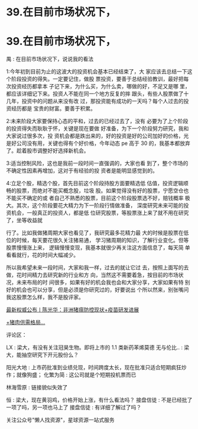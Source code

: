 # 39.在目前市场状况下，

# 39.在目前市场状况下，

禺 : 在目前市场状况下，说说我的看法

1:今年初到目前为止的这波大的投资机会基本已经结束了，大 家应该去总结一下这个阶段投资的得失。一定要记住，做股 票投资，要善于总结经验教训，最好把每次投资经历都拿本 子记下来，为什么买，为什么卖，哪做的好，不足又是哪 里，都应该详细记下来。投资人不能在同一个地方反复的摔 跟头，有些人股票做了十几年，投资中的问题从来没有改 过，那投资能有成功的一天吗？每个人过去的投资经历都是 宝贵的财富。要善于积累。

2:未来阶段大家要保持心态的平和，过去的已经过去了，没有 必要为了上个阶段的投资得失而耿耿于怀，关键是现在要做 好准备，为下一个阶段努力研究，我和大家说过很多次，投 资机会都是跌出来的，好的投资是好的公司加好的价格，光 是好公司没有用，关键也得有个好价格，今年动态 pe 高于 30 的，我基本都放弃了。趁着股市调整好好选择新机会。

3:适当控制风险，这也是我前一段时间一直强调的，大家也看 到了，整个市场的不确定性因素再增加，这对于有经验的投 资者是能明显感觉到的。

4:立足个股，精选个股，首先目前这个阶段持股方面要精选低 估值，投资逻辑顺畅的股票，而绝对不能买概念股，垃圾 股。如果觉得没有好的股票，宁愿空仓也不能买不确定的或 者自己不熟悉的股票，目前这个阶段股票选不好，赔钱概率 极大。其次，这个阶段要花大精力为下一阶段行情做准备， 深度研究未来可能的投资机会，一般真正的投资人，都是低 位研究股票，等股票涨上来了就不用在研究了，坐等收益就

行了。比如我做猪周期大家也看见了，我研究最多花精力最 大的时候是股票在低位的时候，每天要花很久关注猪易通， 学习猪周期的知识，了解行业变化。但等股票慢慢涨上来， 逻辑慢慢变现，我基本就很少再关注这方面信息了，每天简 单看看就行，花的时间大幅减少。

所以我希望未来一段时间，大家和我一样，过去的就让它过 去，按照上面写的去做，花时间精力去研究新的行业和方 向，当然这不需要着急，按目前的市场状况，未来布局的时 间很多，如果有好的机会我也会和大家分享，大家如果有特 别好的机会也可以分享，但是必须是你研究过的，好要说出 个所以然来，别张嘴问我这股票怎么样，我不是股评家。

[最新权威公布丨陈光华：非洲猪瘟防控现状](https://mp.weixin.qq.com/s?__biz=MzI4NjM3Mjk2Nw%3D%3D&mid=2247495328&idx=1&sn=3d02d77885a67235fd73d3a6673b1acc&chksm=ebdf4ba8dca8c2beca7e7abdc610c5433127b6df0dc67a6992895fd0a5a3d2dc972f1fa92f7a&mpshare=1&scene=1&srcid=0517G5suN35Bs7MLGgafYeoR&from=singlemessage&isappinstalled=0&ascene=0&devicetype=iOS12.2&version=1700032a&nettype=WIFI&abtest_cookie=BQABAAgACgALABIAEwAHAJ6GHgAjlx4AvpkeANyZHgDzmR4AAJoeAAOaHgAAAA%253D%253D&lang=zh_CN&fontScale=100&pass_ticket=PH0YnCCdjC2yFeHUiveLQGaErJRjjKAD5LCV8KjaXDaPiif8oFG96r%252FwX3eEZdzB&wx_header=1)[+](https://mp.weixin.qq.com/s?__biz=MzI4NjM3Mjk2Nw%3D%3D&mid=2247495328&idx=1&sn=3d02d77885a67235fd73d3a6673b1acc&chksm=ebdf4ba8dca8c2beca7e7abdc610c5433127b6df0dc67a6992895fd0a5a3d2dc972f1fa92f7a&mpshare=1&scene=1&srcid=0517G5suN35Bs7MLGgafYeoR&from=singlemessage&isappinstalled=0&ascene=0&devicetype=iOS12.2&version=1700032a&nettype=WIFI&abtest_cookie=BQABAAgACgALABIAEwAHAJ6GHgAjlx4AvpkeANyZHgDzmR4AAJoeAAOaHgAAAA%253D%253D&lang=zh_CN&fontScale=100&pass_ticket=PH0YnCCdjC2yFeHUiveLQGaErJRjjKAD5LCV8KjaXDaPiif8oFG96r%252FwX3eEZdzB&wx_header=1)[疫苗研发进展](https://mp.weixin.qq.com/s?__biz=MzI4NjM3Mjk2Nw%3D%3D&mid=2247495328&idx=1&sn=3d02d77885a67235fd73d3a6673b1acc&chksm=ebdf4ba8dca8c2beca7e7abdc610c5433127b6df0dc67a6992895fd0a5a3d2dc972f1fa92f7a&mpshare=1&scene=1&srcid=0517G5suN35Bs7MLGgafYeoR&from=singlemessage&isappinstalled=0&ascene=0&devicetype=iOS12.2&version=1700032a&nettype=WIFI&abtest_cookie=BQABAAgACgALABIAEwAHAJ6GHgAjlx4AvpkeANyZHgDzmR4AAJoeAAOaHgAAAA%253D%253D&lang=zh_CN&fontScale=100&pass_ticket=PH0YnCCdjC2yFeHUiveLQGaErJRjjKAD5LCV8KjaXDaPiif8oFG96r%252FwX3eEZdzB&wx_header=1)

[+](https://mp.weixin.qq.com/s?__biz=MzI4NjM3Mjk2Nw%3D%3D&mid=2247495328&idx=1&sn=3d02d77885a67235fd73d3a6673b1acc&chksm=ebdf4ba8dca8c2beca7e7abdc610c5433127b6df0dc67a6992895fd0a5a3d2dc972f1fa92f7a&mpshare=1&scene=1&srcid=0517G5suN35Bs7MLGgafYeoR&from=singlemessage&isappinstalled=0&ascene=0&devicetype=iOS12.2&version=1700032a&nettype=WIFI&abtest_cookie=BQABAAgACgALABIAEwAHAJ6GHgAjlx4AvpkeANyZHgDzmR4AAJoeAAOaHgAAAA%253D%253D&lang=zh_CN&fontScale=100&pass_ticket=PH0YnCCdjC2yFeHUiveLQGaErJRjjKAD5LCV8KjaXDaPiif8oFG96r%252FwX3eEZdzB&wx_header=1)[猪肉供需格局](https://mp.weixin.qq.com/s?__biz=MzI4NjM3Mjk2Nw%3D%3D&mid=2247495328&idx=1&sn=3d02d77885a67235fd73d3a6673b1acc&chksm=ebdf4ba8dca8c2beca7e7abdc610c5433127b6df0dc67a6992895fd0a5a3d2dc972f1fa92f7a&mpshare=1&scene=1&srcid=0517G5suN35Bs7MLGgafYeoR&from=singlemessage&isappinstalled=0&ascene=0&devicetype=iOS12.2&version=1700032a&nettype=WIFI&abtest_cookie=BQABAAgACgALABIAEwAHAJ6GHgAjlx4AvpkeANyZHgDzmR4AAJoeAAOaHgAAAA%253D%253D&lang=zh_CN&fontScale=100&pass_ticket=PH0YnCCdjC2yFeHUiveLQGaErJRjjKAD5LCV8KjaXDaPiif8oFG96r%252FwX3eEZdzB&wx_header=1)[...](https://mp.weixin.qq.com/s?__biz=MzI4NjM3Mjk2Nw%3D%3D&mid=2247495328&idx=1&sn=3d02d77885a67235fd73d3a6673b1acc&chksm=ebdf4ba8dca8c2beca7e7abdc610c5433127b6df0dc67a6992895fd0a5a3d2dc972f1fa92f7a&mpshare=1&scene=1&srcid=0517G5suN35Bs7MLGgafYeoR&from=singlemessage&isappinstalled=0&ascene=0&devicetype=iOS12.2&version=1700032a&nettype=WIFI&abtest_cookie=BQABAAgACgALABIAEwAHAJ6GHgAjlx4AvpkeANyZHgDzmR4AAJoeAAOaHgAAAA%253D%253D&lang=zh_CN&fontScale=100&pass_ticket=PH0YnCCdjC2yFeHUiveLQGaErJRjjKAD5LCV8KjaXDaPiif8oFG96r%252FwX3eEZdzB&wx_header=1)

评论区：

LX : 梁大，有没有关注冠昊生物。即将上市的 1.1 类新药苯烯莫德 无与伦比.. : 梁大，能抽空研究下开元股份么？

阳光大地 : 上市药批准到业绩兑现，时间跨度太长，现在批准只适合短期疯狂炒作；就像狗盛； 化繁为简 : 这公司就是个短期投机票而已

林海雪原 : 链接貌似失效了

恒 : 梁大，现在黄羽鸡，价格开始上涨，有什么看法吗？ 接盘信徒 : 不是已经批了一项了吗，另一项也马上了 接盘信徒 : 有详细了解过了吗？

关注公众号"懒人找资源"，星球资源一站式服务